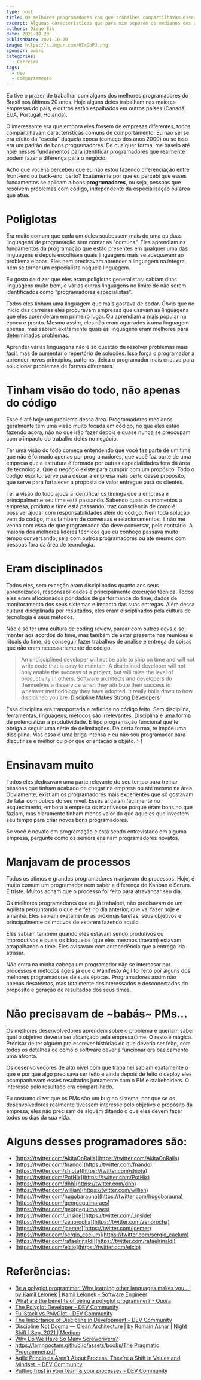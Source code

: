 ```yaml
---
type: post
title: Os melhores programadores com que trabalhei compartilhavam essas características
excerpt: Algumas características que para mim separam os medianos dos grandes programadores
authors: Diego Eis
date: 2021-10-20
publishDate: 2021-10-20
image: https://i.imgur.com/0IrGbPJ.png
sponsor: awari
categories:
  - Carreira
tags:
  - dev
  - comportamento
---
```


Eu tive o prazer de trabalhar com alguns dos melhores programadores do Brasil nos últimos 20 anos. Hoje alguns deles trabalham nas maiores empresas do país, e outros estão espalhados em outros países (Canadá, EUA, Portugal, Holanda).

O interessante era que embora eles fossem de empresas diferentes, todos compartilhavam características comuns de comportamento. Eu não sei se era efeito da "escola" daquela época (começo dos anos 2000) ou se isso era um padrão de bons programadores. De qualquer forma, me baseio até hoje nesses fundamentos para identificar programadores que realmente podem fazer a diferença para o negócio.

Acho que você já percebeu que eu não estou fazendo diferenciação entre front-end ou back-end, certo? Exatamente por que eu percebi que esses fundamentos se aplicam a bons **programadores**, ou seja, pessoas que resolvem problemas com código, independente da especialização ou área que atua.

# Poliglotas

Era muito comum que cada um deles soubessem mais de uma ou duas linguagens de programação sem contar as "comuns". Eles aprendiam os fundamentos da programação que estão presentes em qualquer uma das linguagens e depois escolhiam quais linguagens mais se adequavam ao problema e boas. Eles nem precisavam aprender a linguagem na íntegra, nem se tornar um especialista naquela linguagem.

Eu gosto de dizer que eles eram poliglotas generalistas: sabiam duas linguagens muito bem, e várias outras linguagens no limite de não serem identificados como "programadores especialistas".

Todos eles tinham uma linguagem que mais gostava de codar. Óbvio que no início das carreiras eles procuravam empresas que usavam as linguagens que eles aprenderam em primeiro lugar. Ou aprendiam a mais popular na época e pronto. Mesmo assim, eles não eram agarrados à uma linguagem apenas, mas sabiam exatamente quais as linguagens eram melhores para determinados problemas.

Aprender várias linguagens não é só questão de resolver problemas mais fácil, mas de aumentar o repertório de soluções. Isso força o programador a aprender novos princípios, patterns, deixa o programador mais criativo para solucionar problemas de formas diferentes.

# Tinham visão do todo, não apenas do código

Esse é até hoje um problema dessa área. Programadores medianos geralmente tem uma visão muito focada em código, no que eles estão fazendo agora, não no que irão fazer depois e quase nunca se preocupam com o impacto do trabalho deles no negócio.

Ter uma visão do todo começa entendendo que você faz parte de um time que não é formado apenas por programadores, que você faz parte de uma empresa que a estrutura é formada por outras especialidades fora da área de tecnologia. Que o negócio existe para cumprir com um propósito. Todo o código escrito, serve para deixar a empresa mais perto desse propósito, que serve para fortalecer a proposta de valor entregue para os clientes.

Ter a visão do todo ajuda a identificar os timings que a empresa e principalmente seu time está passando. Sabendo quais os momentos a empresa, produto e time está passando, traz consciência de como é possível ajudar com responsabilidades além do código. Nem toda solução vem do código, mas também de conversas e relacionamentos. E não me venha com essa de que programador não deve conversar, pelo contrário. A maioria dos melhores líderes técnicos que eu conheço passava muito tempo conversando, seja com outros programadores ou até mesmo com pessoas fora da área de tecnologia.

# Eram disciplinados

Todos eles, sem exceção eram disciplinados quanto aos seus aprendizados, responsabilidades e principalmente execução técnica. Todos eles eram aficcionados por dados de performance do time, dados de monitoramento dos seus sistemas e impacto das suas entregas. Além dessa cultura disciplinada por resultados, eles eram disciplinados pela cultura de tecnologia e seus métodos.

Não é só ter uma cultura de coding review, parear com outros devs e se manter aos acordos do time, mas também de estar presente nas reuniões e rituais do time, de conseguir fazer trabalhos de análise e entrega de coisas que não eram necessariamente de código.

> An undisciplined developer will not be able to ship on time and will not write code that is easy to maintain. A disciplined developer will not only enable the success of a project, but will raise the level of productivity in others. Software architects and developers do themselves a disservice when they attribute their success to whatever methodology they have adopted. It really boils down to how disciplined you are. [Discipline Makes Strong Developers](https://blog.codinghorror.com/discipline-makes-strong-developers/)

Essa disciplina era transportada e refletida no código feito. Sem disciplina, ferramentas, linguagens, métodos são irrelevantes. Disciplina é uma forma de potencializar a produtividade. É tipo programação funcional que te obriga a seguir uma série de delimitações. De certa forma, te impõe uma disciplina. Mas essa é uma briga intensa e eu não sou programador para discutir se é melhor ou pior que orientação a objeto. :-)

# Ensinavam muito

Todos eles dedicavam uma parte relevante do seu tempo para treinar pessoas que tinham acabado de chegar na empresa ou até mesmo na área. Obviamente, existiam os programadores mais experientes que só gostavam de falar com outros do seu nível. Esses aí caiam facilmente no esquecimento, embora a empresa os mantivesse porque eram bons no que faziam, mas claramente tinham menos valor do que aqueles que investem seu tempo para criar novos bons programadores.

Se você é novato em programação e está sendo entrevistado em alguma empresa, pergunte como os seniors ensinam programadores novatos.

# Manjavam de processos

Todos os ótimos e grandes programadores manjavam de processos. Hoje, é muito comum um programador nem saber a diferença de Kanban e Scrum. É triste. Muitos acham que o processo foi feito para atravancar seu dia.

Os melhores programadores que eu já trabalhei, não precisavam de um Agilista perguntando o que ele fez no dia anterior, que vai fazer hoje e amanhã. Eles sabiam exatamente as próximas tarefas, seus objetivos e principalmente os motivos de estarem fazendo aquilo.

Eles sabiam também quando eles estavam sendo produtivos ou improdutivos e quais os bloqueios (que eles mesmos tiravam) estavam atrapalhando o time. Eles avisavam com antecedência que a entrega iria atrasar.

Não entra na minha cabeça um programador não se interessar por processos e métodos ágeis já que o Manifesto Ágil foi feito por alguns dos melhores programadores de suas épocas. Programadores assim não apenas desatentos, mas totalmente desinteressados e desconectados do propósito e geração de resultados dos seus times.

# Não precisavam de ~babás~ PMs...

Os melhores desenvolvedores aprendem sobre o problema e queriam saber qual o objetivo deveria ser alcançado pela empresa/time. O resto é mágica. Precisar de ter alguém pra escrever histórias do que deveria ser feito, com todos os detalhes de como o software deveria funcionar era basicamente uma afronta.

Os desenvolvedores de alto nível com que trabalhei sabiam exatamente o que e por que algo precisava ser feito e ainda depois de feito o deploy eles acompanhavam esses resultados juntamente com o PM e stakeholders. O interesse pelo resultado era compartilhado.

Eu costumo dizer que os PMs são um bug no sistema, por que se os desenvolvedores realmente tivessem interesse pelo objetivo e propósito da empresa, eles não precisam de alguém ditando o que eles devem fazer todos os dias da sua vida.

# Alguns desses programadores são:

* [https://twitter.com/AkitaOnRails](https://twitter.com/AkitaOnRails)
* [https://twitter.com/fnando](https://twitter.com/fnando)
* [https://twitter.com/shiota](https://twitter.com/shiota)
* [https://twitter.com/PotHix](https://twitter.com/PotHix)
* [https://twitter.com/dhh](https://twitter.com/dhh)
* [https://twitter.com/willian](https://twitter.com/willian)
* [https://twitter.com/hugobarauna](https://twitter.com/hugobarauna)
* [https://twitter.com/georgeguimaraes](https://twitter.com/georgeguimaraes)
* [https://twitter.com/_inside](https://twitter.com/_inside)
* [https://twitter.com/zenorocha](https://twitter.com/zenorocha)
* [https://twitter.com/jcemer](https://twitter.com/jcemer)
* [https://twitter.com/sergio_caelum](https://twitter.com/sergio_caelum)
* [https://twitter.com/rafaelrinaldi](https://twitter.com/rafaelrinaldi)
* [https://twitter.com/elcio](https://twitter.com/elcio)

# Referências:

* [Be a polyglot programmer. Why learning other languages makes you… | by Kamil Lelonek | Kamil Lelonek - Software Engineer](https://blog.lelonek.me/be-a-polyglot-programmer-6e7423916ed8)
* [What are the benefits of being a polyglot programmer? - Quora](https://www.quora.com/What-are-the-benefits-of-being-a-polyglot-programmer?share=1)
* [The Polyglot Developer - DEV Community](https://dev.to/glnds/the-polyglot-developer-2440)
* [FullStack vs PolyGlot - DEV Community](https://dev.to/slimdestro/fullstack-vs-polyglot-1jbi)
* [The Importance of Discipline in Development - DEV Community](https://dev.to/oohsinan/the-importance-of-discipline-in-development-1id2)
* [Discipline Not Dogma — Clean Architecture | by Romain Asnar | Night Shift | Sep, 2021 | Medium](https://medium.com/night-shift/discipline-not-dogma-clean-architecture-d2273e586101)
* [Why Do We Have So Many Screwdrivers?](https://blog.codinghorror.com/why-do-we-have-so-many-screwdrivers/)
* [https://lamngoctam.github.io/assets/books/The Pragmatic Programmer.pdf](https://lamngoctam.github.io/assets/books/The%20Pragmatic%20Programmer.pdf)
* [Agile Principles Aren’t About Process. They’re a Shift in Values and Mindset. - DEV Community](https://dev.to/7pace/agile-principles-aren-t-about-process-they-re-a-shift-in-values-and-mindset-4o6d)
* [Putting trust in your team & your processes - DEV Community](https://dev.to/chingu/putting-trust-in-your-team-your-processes-1dc8)